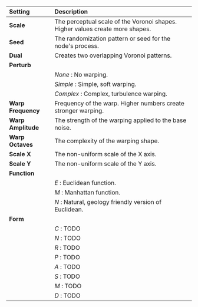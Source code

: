 | Setting            | Description                                                                   |
| :----------------- | :---------------------------------------------------------------------------- |
| **Scale**          | The perceptual scale of the Voronoi shapes. Higher values create more shapes. |
| **Seed**           | The randomization pattern or seed for the node's process.                     |
| **Dual**           | Creates two overlapping Voronoi patterns.                                     |
| **Perturb**        |
|                    | *None* : No warping.                                                          |
|                    | *Simple* : Simple, soft warping.                                              |
|                    | *Complex* : Complex, turbulence warping.                                      |
| **Warp Frequency** | Frequency of the warp. Higher numbers create stronger warping.                |
| **Warp Amplitude** | The strength of the warping applied to the base noise.                        |
| **Warp Octaves**   | The complexity of the warping shape.                                          |
| **Scale X**        | The non-uniform scale of the X axis.                                          |
| **Scale Y**        | The non-uniform scale of the Y axis.                                          |
| **Function**       |                                                                               |
|                    | *E* : Euclidean function.                                                     |
|                    | *M* : Manhattan function.                                                     |
|                    | *N* : Natural, geology friendly version of Euclidean.                         |
| **Form**           |                                                                               |
|                    | *C* : TODO                                                                    |
|                    | *N* : TODO                                                                    |
|                    | *R* : TODO                                                                    |
|                    | *P* : TODO                                                                    |
|                    | *A* : TODO                                                                    |
|                    | *S* : TODO                                                                    |
|                    | *M* : TODO                                                                    |
|                    | *D* : TODO                                                                    |